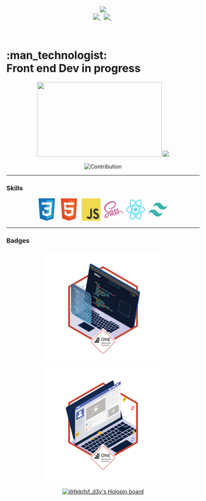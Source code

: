 <div id="header" align="center">
  <img src="https://media.giphy.com/media/qgQUggAC3Pfv687qPC/giphy.gif" width="350"> 
</div>

<div id="badges" align="center">
  <a href="https://www.linkedin.com/in/felipe-f-18593b25/" target="_blank" alt="LinkedIn">
    <img src="https://img.shields.io/badge/LinkedIn-black?logo=linkedin&logoColor=black&style=social">
  </a>&nbsp;
  
  <a href="https://github.com/felpfsf" target="_blank" alt="Github">
    <img src="https://img.shields.io/badge/Github-black?logo=github&logoColor=white&style=flat-square">
  </a>&nbsp;
  <!--
  <a href="https://codepen.io/felpfsf" target="_blank" alt="Codepen"><img src="https://img.shields.io/badge/Codepen-black?logo=codepen&logoColor=white&style=for-the-badge"></a>
  -->
  <br /><br />
  <img src="https://komarev.com/ghpvc/?username=felpfsf&style=flat&color=blue" alt=""/>
</div>

<h1>
  :man_technologist:<br>
  Front end Dev in progress
</h1>

<div align="center">

<img src="https://github-readme-stats.vercel.app/api?username=felpfsf&show_icons=true&theme=prussian&cache_seconds=2300" width="325px" height="195px" />&nbsp;<img src="https://github-readme-stats.vercel.app/api/top-langs/?username=felpfsf&layout=compact&lags_count=7&theme=prussian&cache_seconds=2300" width="325px" />

<!--
![Felpfsf's GitHub stats](https://github-readme-stats.vercel.app/api?username=felpfsf&show_icons=true&theme=prussian)  ![Top Langs](https://github-readme-stats.vercel.app/api/top-langs/?username=felpfsf&layout=compact&lags_count=7&theme=prussian)
-->

![Contribution](https://activity-graph.herokuapp.com/graph?username=felpfsf&theme=gotham&hide_border=true&area=true)

</div>

---

### Skills

<div align="center">
  <img src="https://github.com/devicons/devicon/blob/master/icons/css3/css3-original.svg"  title="CSS3" alt="CSS" width="50" height="60"/>&nbsp;
  <img src="https://github.com/devicons/devicon/blob/master/icons/html5/html5-original.svg" title="HTML5" alt="HTML" width="50" height="60"/>&nbsp;
  <img src="https://github.com/devicons/devicon/blob/master/icons/javascript/javascript-original.svg" title="JavaScript" alt="JavaScript" width="50" height="60"/>&nbsp;
  <img src="https://github.com/devicons/devicon/blob/master/icons/sass/sass-original.svg" title="SaSS" width="50" height="60"/>&nbsp;
  <img src="https://github.com/devicons/devicon/blob/master/icons/react/react-original.svg" title="SaSS" width="50" height="60"/>&nbsp;
  <img src="https://github.com/devicons/devicon/blob/master/icons/tailwindcss/tailwindcss-plain.svg" title="SaSS" width="50" height="60"/>&nbsp;
</div>

---

### Badges
<div align="center">
<img src="https://github.com/felpfsf/felpfsf/blob/main/badges/badge_desafio_1.png" title="Alura | Challenge 1 - Lógica de programação" alt="Desafio Alura" width="300" height="300" />

<img src="./badges/badge_desafio_front-end_portifolio.png" title="Alura | Challenge - Lógica de programação" alt="Badge de Desafio Front-end Alura" width="300" height="300" />

[![@felpfsf_d3v's Holopin board](https://holopin.me/felpfsf_d3v)](https://holopin.io/@felpfsf_d3v)

</div>


